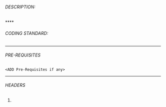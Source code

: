 # <ADDD YOUR HEADER HERE>


###### DESCRIPTION:
<FILL YOUR PROJECT DESCRIPTION HERE>
****

###### CODING STANDARD:
**<Fill your coding Standard Here if any>**
****

###### PRE-REQUISITES
`<ADD Pre-Requisites if any>` 
****

###### HEADERS

1. <Title 1>
	1. [Sub-Title 1](https://wwww.githuburl.com)
2. <Title 1>
	1. [Sub-Title 1](https://wwww.githuburl.com)



###### AUTHOR INFO
**NAME**  : `SHREYA MALIK`

**GITHUB** : `[Shreya Malik](https://github.com/shreyamNewt)`

